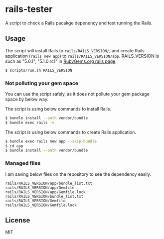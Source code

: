 # rails-tester
A script to check a Rails pacakge depenency and test running the Rails.

## Usage

The script will install Rails to `rails/RAILS_VERSION/`,
and create Rails application (`rails new app`) to `rails/RAILS_VERSION/app`.
RAILS_VERSION is such as "5.0.1", "5.1.0.rc1" in [RubyGems.org rails page](https://rubygems.org/gems/rails).

```bash
$ scripts/run.sh RAILS_VERSION
```

### Not polluting your gem space

You can use the script safely, as it does not pollute your gem package space by below way.

The script is using below commands to install Rails.

```bash
$ bundle install --path vendor/bundle
$ bundle exec rails -v
```

The script is using below commands to create Rails application.

```bash
$ bundle exec rails new app --skip-bundle
$ cd app
$ bundle install --path vendor/bundle
```

### Managed files

I am saving below files on the repository to see the dependency easily.

```
rails/RAILS_VERSION/app/bundle_list.txt
rails/RAILS_VERSION/app/Gemfile
rails/RAILS_VERSION/app/Gemfile.lock
rails/RAILS_VERSION/bundle_list.txt
rails/RAILS_VERSION/Gemfile
rails/RAILS_VERSION/Gemfile.lock
```

## License

MIT

